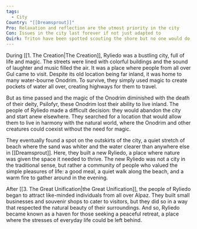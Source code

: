```yaml
---
tags:
  - City
Country: "[[Dreamsprout]]"
Pro: Relaxation and reflection are the utmost priority in the city
Con: Issues in the city last forever if not just adapted to
Quirk: Triton have been spotted scouting the shore but no one would do anything about it
---
```

During [[1. The Creation|The Creation]], Ryliedo was a bustling city, full of life and magic. The streets were lined with colorful buildings and the sound of laughter and music filled the air. It was a place where people from all over Gul came to visit. Despite its old location being far inland, it was home to many water-bourne Onodrim. To survive, they simply used magic to create pockets of water all over, creating highways for them to travel.

But as time passed and the magic of the Onodrim diminished with the death of their deity, Psilofyr, these Onodrim lost their ability to live inland. The people of Ryliedo made a difficult decision: they would abandon the city and start anew elsewhere. They searched for a location that would allow them to live in harmony with the natural world, where the Onodrim and other creatures could coexist without the need for magic.

They eventually found a spot on the outskirts of the city, a quiet stretch of beach where the sand was whiter and the water clearer than anywhere else in [[Dreamsprout]]. Here, they built a new Ryliedo, a place where nature was given the space it needed to thrive. The new Ryliedo was not a city in the traditional sense, but rather a community of people who valued the simple pleasures of life: a good meal, a quiet walk along the beach, and a warm fire to gather around in the evening.

After [[3. The Great Unification|the Great Unification]], the people of Ryliedo began to attract like-minded individuals from all over Alpaz. They built small businesses and souvenir shops to cater to visitors, but they did so in a way that respected the natural beauty of their surroundings. And so, Ryliedo became known as a haven for those seeking a peaceful retreat, a place where the stresses of everyday life could be left behind.